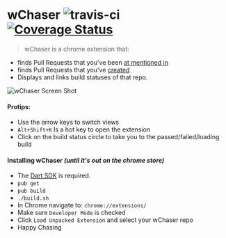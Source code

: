 wChaser ![travis-ci](https://travis-ci.org/bradybecker-wf/wChaser.svg?branch=master) [![Coverage Status](https://coveralls.io/repos/bradybecker-wf/Chaser/badge.svg?branch=master&service=github)](https://coveralls.io/github/bradybecker-wf/Chaser?branch=master)
==========
> wChaser is a chrome extension that:
* finds Pull Requests that you've been [at mentioned in](https://github.com/pulls/mentioned)
* finds Pull Requests that you've [created](https://github.com/pulls)
* Displays and links build statuses of that repo. 

![wChaser Screen Shot](https://cloud.githubusercontent.com/assets/6053448/12072320/a4cc05d0-b09e-11e5-9685-26cf97393ed8.png)

#### Protips: 
* Use the arrow keys to switch views
* `Alt+Shift+K` Is a hot key to open the extension
* Click on the build status circle to take you to the passed/failed/loading build

#### Installing wChaser *(until it's out on the chrome store)*
* The [Dart SDK](https://www.dartlang.org/downloads/) is required.
* `pub get`
* `pub build`
* `./build.sh`
* In Chrome navigate to: `chrome://extensions/`
* Make sure `Developer Mode` is checked
* Click `Load Unpacked Extension` and select your wChaser repo
* Happy Chasing
